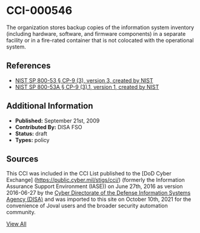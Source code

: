 # CCI-000546

The organization stores backup copies of the information system inventory (including hardware, software, and firmware components) in a separate facility or in a fire-rated container that is not colocated with the operational system.

## References ##

* [NIST SP 800-53 § CP-9 (3), version 3, created by NIST](http://csrc.nist.gov/publications/PubsSPs.html)
* [NIST SP 800-53A § CP-9 (3).1, version 1, created by NIST](http://csrc.nist.gov/publications/PubsSPs.html)


## Additional Information ##

* **Published:** September 21st, 2009
* **Contributed By:** DISA FSO
* **Status:** draft
* **Types:** policy

## Sources ##

This CCI was included in the CCI List published to the [DoD Cyber Exchange]
(https://public.cyber.mil/stigs/cci/) (formerly the Information Assurance Support Environment
(IASE)) on June 27th, 2016 as version 2016-06-27 by the [Cyber Directorate of the Defense 
Information Systems Agency (DISA)](https://public.cyber.mil/about-cyber/) and was imported to 
this site on October 10th, 2021 for the convenience of Joval users and the broader security automation community.

[View All](../README.md)
